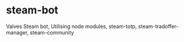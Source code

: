 # steam-bot
Valves Steam bot, Utilising node modules, steam-totp, steam-tradoffer-manager, steam-community
